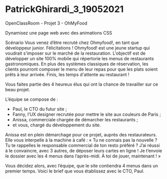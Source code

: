 # PatrickGhirardi_3_19052021
OpenClassRoom - Projet 3 - OhMyFood

Dynamisez une page web avec des animations CSS

Scénario Vous venez d’être recruté chez Ohmyfood!, en tant que développeur junior. Félicitations ! Ohmyfood! est une jeune startup qui voudrait s'imposer sur le marché de la restauration. L'objectif est de développer un site 100% mobile qui répertorie les menus de restaurants gastronomiques. En plus des systèmes classiques de réservation, les clients pourront composer le menu de leur repas pour que les plats soient prêts à leur arrivée. Finis, les temps d'attente au restaurant !

Vous faites partie des 4 heureux élus qui ont la chance de travailler sur ce beau projet. 

L’équipe se compose de : 
-	Paul, le CTO du futur site ; 
-	Fanny, l’UX designer recrutée pour mettre le site aux couleurs de Paris ; 
-	Anissa, commerciale chargée de démarcher les restaurants ; 
-	et vous, chargé du développement du site. 

Anissa est en plein démarchage pour ce projet, auprès des restaurateurs. Elle vous interpelle à la machine à café : « Tu ne connais pas la nouvelle ? Tu te rappelles le responsable commercial de ton resto préféré ? J’ai réussi à le convaincre, avec 3 autres, de déposer leurs cartes en ligne ! Je t’envoie le dossier avec les 4 menus dans l’après-midi. À toi de jouer, maintenant ! »

 Vous décidez alors, avec l’équipe, que le site contiendra 4 menus dans un premier temps. Voici le brief que vous établissez avec le CTO, Paul. 
